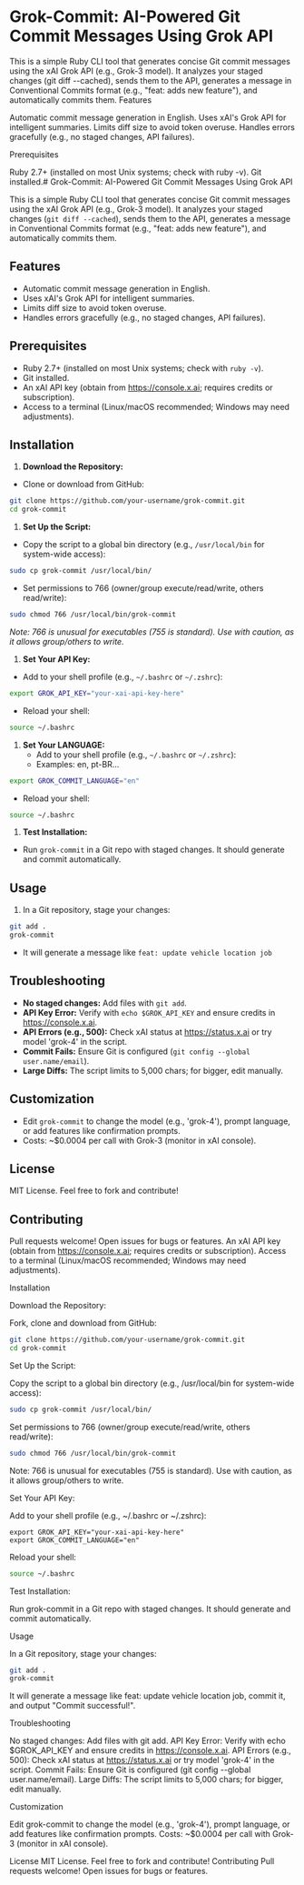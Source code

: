 # Grok-Commit: AI-Powered Git Commit Messages Using Grok API

This is a simple Ruby CLI tool that generates concise Git commit messages using the xAI Grok API (e.g., Grok-3 model). It analyzes your staged changes (git diff --cached), sends them to the API, generates a message in Conventional Commits format (e.g., "feat: adds new feature"), and automatically commits them.
Features

Automatic commit message generation in English.
Uses xAI's Grok API for intelligent summaries.
Limits diff size to avoid token overuse.
Handles errors gracefully (e.g., no staged changes, API failures).

Prerequisites

Ruby 2.7+ (installed on most Unix systems; check with ruby -v).
Git installed.# Grok-Commit: AI-Powered Git Commit Messages Using Grok API

This is a simple Ruby CLI tool that generates concise Git commit messages using the xAI Grok API (e.g., Grok-3 model). It analyzes your staged changes (`git diff --cached`), sends them to the API, generates a message in Conventional Commits format (e.g., "feat: adds new feature"), and automatically commits them.

## Features

- Automatic commit message generation in English.
- Uses xAI's Grok API for intelligent summaries.
- Limits diff size to avoid token overuse.
- Handles errors gracefully (e.g., no staged changes, API failures).

## Prerequisites

- Ruby 2.7+ (installed on most Unix systems; check with `ruby -v`).
- Git installed.
- An xAI API key (obtain from https://console.x.ai; requires credits or subscription).
- Access to a terminal (Linux/macOS recommended; Windows may need adjustments).

## Installation

1. **Download the Repository:**

- Clone or download from GitHub:

```bash
git clone https://github.com/your-username/grok-commit.git
cd grok-commit
```

1. **Set Up the Script:**

- Copy the script to a global bin directory (e.g., `/usr/local/bin` for system-wide access):

```bash
sudo cp grok-commit /usr/local/bin/
```

- Set permissions to 766 (owner/group execute/read/write, others read/write):

```bash
sudo chmod 766 /usr/local/bin/grok-commit
```

*Note: 766 is unusual for executables (755 is standard). Use with caution, as it allows group/others to write.*

1. **Set Your API Key:**

- Add to your shell profile (e.g., `~/.bashrc` or `~/.zshrc`):

```bash
export GROK_API_KEY="your-xai-api-key-here"
```

- Reload your shell:

```bash
source ~/.bashrc
```

1. **Set Your LANGUAGE:**
   - Add to your shell profile (e.g., `~/.bashrc` or `~/.zshrc`):
   - Examples: en, pt-BR...

```bash
export GROK_COMMIT_LANGUAGE="en"
```

- Reload your shell:

```bash
source ~/.bashrc
```

1. **Test Installation:**

- Run `grok-commit` in a Git repo with staged changes. It should generate and commit automatically.

## Usage

1. In a Git repository, stage your changes:

```bash
git add .
grok-commit
```

- It will generate a message like `feat: update vehicle location job`

## Troubleshooting

- **No staged changes:** Add files with `git add`.
- **API Key Error:** Verify with `echo $GROK_API_KEY` and ensure credits in https://console.x.ai.
- **API Errors (e.g., 500):** Check xAI status at https://status.x.ai or try model 'grok-4' in the script.
- **Commit Fails:** Ensure Git is configured (`git config --global user.name/email`).
- **Large Diffs:** The script limits to 5,000 chars; for bigger, edit manually.

## Customization

- Edit `grok-commit` to change the model (e.g., 'grok-4'), prompt language, or add features like confirmation prompts.
- Costs: ~$0.0004 per call with Grok-3 (monitor in xAI console).

## License

MIT License. Feel free to fork and contribute!

## Contributing

Pull requests welcome! Open issues for bugs or features.
An xAI API key (obtain from https://console.x.ai; requires credits or subscription).
Access to a terminal (Linux/macOS recommended; Windows may need adjustments).

Installation

Download the Repository:

Fork, clone and download from GitHub:

```bash
git clone https://github.com/your-username/grok-commit.git
cd grok-commit
```

Set Up the Script:

Copy the script to a global bin directory (e.g., /usr/local/bin for system-wide access):

```bash
sudo cp grok-commit /usr/local/bin/
```

Set permissions to 766 (owner/group execute/read/write, others read/write):

```bash
sudo chmod 766 /usr/local/bin/grok-commit
```

Note: 766 is unusual for executables (755 is standard). Use with caution, as it allows group/others to write.

Set Your API Key:

Add to your shell profile (e.g., ~/.bashrc or ~/.zshrc):

```
export GROK_API_KEY="your-xai-api-key-here"
export GROK_COMMIT_LANGUAGE="en"
```

Reload your shell:

```bash
source ~/.bashrc
```

Test Installation:

Run grok-commit in a Git repo with staged changes. It should generate and commit automatically.

Usage

In a Git repository, stage your changes:

```bash
git add .
grok-commit
```

It will generate a message like feat: update vehicle location job, commit it, and output "Commit successful!".

Troubleshooting

No staged changes: Add files with git add.
API Key Error: Verify with echo $GROK_API_KEY and ensure credits in https://console.x.ai.
API Errors (e.g., 500): Check xAI status at https://status.x.ai or try model 'grok-4' in the script.
Commit Fails: Ensure Git is configured (git config --global user.name/email).
Large Diffs: The script limits to 5,000 chars; for bigger, edit manually.

Customization

Edit grok-commit to change the model (e.g., 'grok-4'), prompt language, or add features like confirmation prompts.
Costs: ~$0.0004 per call with Grok-3 (monitor in xAI console).

License
MIT License. Feel free to fork and contribute!
Contributing
Pull requests welcome! Open issues for bugs or features.